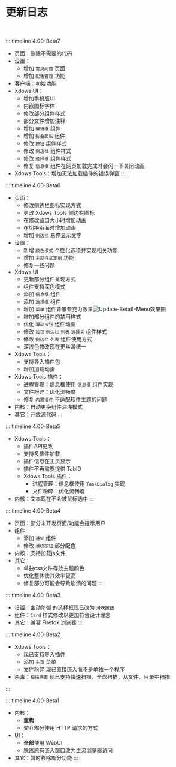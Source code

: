 # 更新日志

<br>

::: timeline 4.00-Beta7
- 页面：删除不需要的代码
- 设置：
    - 增加 `常见问题` 页面
    - 增加 `配色管理` 功能
- 客户端：初始功能
- Xdows UI：
    - 增加手机版UI
    - 内嵌图标字体
    - 修改部分组件样式
    - 部分文件增加注释
    - 增加 `编辑框` 组件
    - 增加 `折叠面板` 组件
    - 修改 `按钮` 组件样式
    - 修改 `侧边栏` 组件样式
    - 修改 `选择框` 组件样式
    - 修复 `信息框` 组件在网页加载完成时会闪一下关闭动画
- Xdows Tools：增加无法加载插件的错误弹窗
:::

::: timeline 4.00-Beta6
- 页面：
    - 修改侧边栏图标实现方式
    - 更改 Xdows Tools 侧边栏图标
    - 在修改窗口大小时增加动画
    - 在切换页面时增加动画
    - 增加 `侧边栏` 悬停显示文字
- 设置：
    - 新增 `颜色模式` 个性化选项并实现相关功能
    - 增加 `主题样式定制` 功能
    - 修复一些问题
- Xdows UI
    - 更新部分组件呈现方式
    - 组件支持深色模式
    - 添加 `信息框` 组件
    - 添加 `选择框` 组件
    - 增加 `菜单` 组件背景亚克力效果![Update-Beta6-Menu](/zh/Xdows-Security-4/PNG/Update-Beta6-Menu.png)效果图
    - 增加部分组件的禁用样式
    - 优化 `滑动按钮` 组件动画
    - 修改 `按钮` `侧边栏` `列表` `选择夹` 组件样式
    - 修改 `侧边栏` `列表` 组件使用方式
    - 深浅色修改现在更丝滑统一
- Xdows Tools：
    - 支持导入插件包
    - 增加加载动画
- Xdows Tools 插件：
    - 进程管理：信息框使用 `信息框` 组件实现
    - 文件粉碎：优化流畅度
    - 修复 `内置插件` 不适配软件主题的问题
- 内核：自动更换组件深浅模式
- 其它：开放源代码
:::

::: timeline 4.00-Beta5
- Xdows Tools：
    - 插件API更改
    - 支持多插件加载
    - 插件信息在主页显示
    - 插件不再需要提供 TabID
    - Xdows Tools 插件：
        - 进程管理：信息框使用 `TaskDialog` 实现
        - 文件粉碎：优化流畅度
- 内核：文本现在不会被鼠标选中
:::

::: timeline 4.00-Beta4
- 页面：部分未开发页面/功能会提示用户
- 组件：
    - 添加 `通知` 组件
    - 修改 `滑块按钮` 部分配色
- 内核：支持加载js文件
- 其它：
    - 单独css文件存放主题颜色
    - 优化整体使其效率更高
    - 修复部分可能会导致崩溃的问题
:::

::: timeline 4.00-Beta3
- 设置：主动防御 的选择框现已改为 `滑块按钮`
- 组件：`Card` 样式修改以更加符合设计理念
- 其它：兼容 Firefox 浏览器
:::

::: timeline 4.00-Beta2
- Xdows Tools：
    - 现已支持导入插件
    - 添加 `主页` 菜单
    - 文件粉碎 现已直接嵌入而不是单独一个程序
- 杀毒：`扫描病毒` 现已支持快速扫描、全盘扫描，从文件、目录中扫描

:::

::: timeline 4.00-Beta1
- 内核：
    - **重构**
    - 交互部分使用 HTTP 请求的方式
- UI：
    - **全部**使用 WebUI
    - 脱离原有嵌入窗口改为主流浏览器访问
- 其它：暂时移除部分功能
:::
